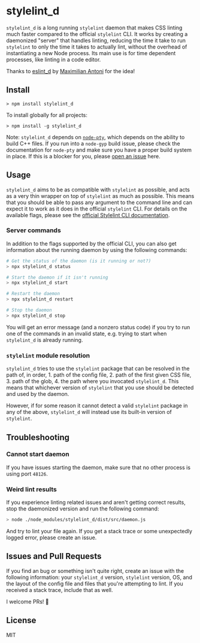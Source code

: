 # stylelint_d

`stylelint_d` is a long running `stylelint` daemon that makes CSS linting much faster compared to the official `stylelint` CLI. It works by creating a daemonized "server" that handles linting, reducing the time it take to run `stylelint` to only the time it takes to actually lint, without the overhead of instantiating a new Node process. Its main use is for time dependent processes, like linting in a code editor.

Thanks to [eslint_d](https://github.com/mantoni/eslint_d.js) by [Maximilian Antoni](https://github.com/mantoni) for the idea!

## Install

```
> npm install stylelint_d
```

To install globally for all projects:

```
> npm install -g stylelint_d
```

Note: `stylelint_d` depends on [`node-pty`](https://github.com/microsoft/node-pty), which depends on the ability to build C++ files. If you run into a `node-gyp` build issue, please check the documentation for `node-pty` and make sure you have a proper build system in place. If this is a blocker for you, please [open an issue](https://github.com/jo-sm/stylelint_d/issues/new) here.

## Usage

`stylelint_d` aims to be as compatible with `stylelint` as possible, and acts as a very thin wrapper on top of `stylelint` as much as possible. This means that you should be able to pass any argument to the command line and can expect it to work as it does in the official `stylelint` CLI. For details on the available flags, please see the [official Stylelint CLI documentation](https://stylelint.io/user-guide/usage/cli).

### Server commands

In addition to the flags supported by the official CLI, you can also get information about the running daemon by using the following commands:

```bash
# Get the status of the daemon (is it running or not?)
> npx stylelint_d status

# Start the daemon if it isn't running
> npx stylelint_d start

# Restart the daemon
> npx stylelint_d restart

# Stop the daemon
> npx stylelint_d stop
```

You will get an error message (and a nonzero status code) if you try to run one of the commands in an invalid state, e.g. trying to start when `stylelint_d` is already running.

### `stylelint` module resolution

`stylelint_d` tries to use the `stylelint` package that can be resolved in the path of, in order, 1. path of the config file, 2. path of the first given CSS file, 3. path of the glob, 4. the path where you invocated `stylelint_d`. This means that whichever version of `stylelint` that you use should be detected and used by the daemon.

However, if for some reason it cannot detect a valid `stylelint` package in any of the above, `stylelint_d` will instead use its built-in version of `stylelint`.

## Troubleshooting

### Cannot start daemon

If you have issues starting the daemon, make sure that no other process is using port `48126`.

### Weird lint results

If you experience linting related issues and aren't getting correct results, stop the daemonized version and run the following command:

```bash
> node ./node_modules/stylelint_d/dist/src/daemon.js
```

And try to lint your file again. If you get a stack trace or some unexpectedly logged error, please create an issue.

## Issues and Pull Requests

If you find an bug or something isn't quite right, create an issue with the following information: your `stylelint_d` version, `stylelint` version, OS, and the layout of the config file and files that you're attempting to lint. If you received a stack trace, include that as well.

I welcome PRs! 🙂

## License

MIT
